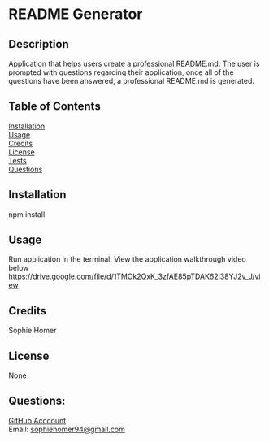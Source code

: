 # README Generator

## Description 
Application that helps users create a professional README.md. The user is prompted with questions regarding their application, once all of the questions have been answered, a professional README.md is generated.

## Table of Contents 
[Installation](#installation) <br>
[Usage](#usage)  <br>
[Credits](#credits)  <br>
[License](#license)  <br>
[Tests](#tests)  <br>
[Questions](#questions)  <br>

## Installation
npm install

## Usage
Run application in the terminal. View the application walkthrough video below
https://drive.google.com/file/d/1TMOk2QxK_3zfAE85pTDAK62i38YJ2v_J/view

## Credits
Sophie Homer

## License 
None

## Questions:
[GitHub Acccount](https://github.com/sophiehomer) <br>
Email: sophiehomer94@gmail.com